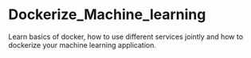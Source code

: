 # Dockerize_Machine_learning

Learn basics of docker, how to use different services jointly and how to dockerize your machine learning application.
